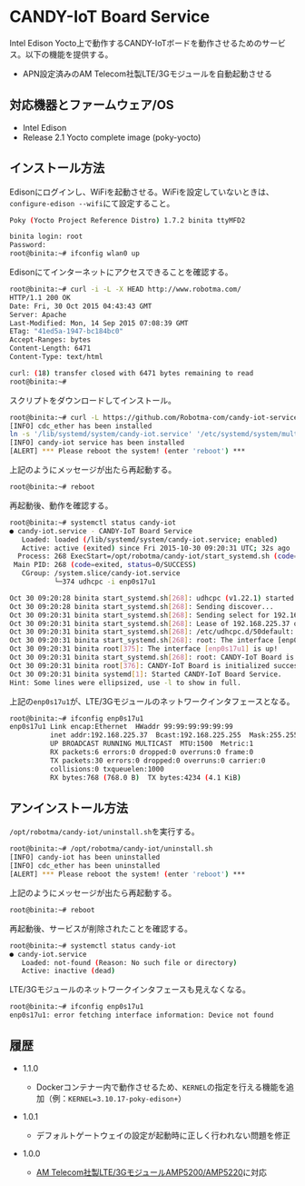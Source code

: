 CANDY-IoT Board Service
===

Intel Edison Yocto上で動作するCANDY-IoTボードを動作させるためのサービス。以下の機能を提供する。

- APN設定済みのAM Telecom社製LTE/3Gモジュールを自動起動させる

## 対応機器とファームウェア/OS
 - Intel Edison
 - Release 2.1 Yocto complete image (poky-yocto)

## インストール方法
Edisonにログインし、WiFiを起動させる。WiFiを設定していないときは、`configure-edison --wifi`にて設定すること。

```bash
Poky (Yocto Project Reference Distro) 1.7.2 binita ttyMFD2

binita login: root
Password: 
root@binita:~# ifconfig wlan0 up
```

Edisonにてインターネットにアクセスできることを確認する。
```bash
root@binita:~# curl -i -L -X HEAD http://www.robotma.com/
HTTP/1.1 200 OK
Date: Fri, 30 Oct 2015 04:43:43 GMT
Server: Apache
Last-Modified: Mon, 14 Sep 2015 07:08:39 GMT
ETag: "41ed5a-1947-bc184bc0"
Accept-Ranges: bytes
Content-Length: 6471
Content-Type: text/html

curl: (18) transfer closed with 6471 bytes remaining to read
root@binita:~# 
```

スクリプトをダウンロードしてインストール。
```bash
root@binita:~# curl -L https://github.com/Robotma-com/candy-iot-service/raw/master/install.sh | bash
[INFO] cdc_ether has been installed
ln -s '/lib/systemd/system/candy-iot.service' '/etc/systemd/system/multi-user.target.wants/candy-iot.service'
[INFO] candy-iot service has been installed
[ALERT] *** Please reboot the system! (enter 'reboot') ***
```

上記のようにメッセージが出たら再起動する。
```bash
root@binita:~# reboot
```

再起動後、動作を確認する。

```bash
root@binita:~# systemctl status candy-iot
● candy-iot.service - CANDY-IoT Board Service
   Loaded: loaded (/lib/systemd/system/candy-iot.service; enabled)
   Active: active (exited) since Fri 2015-10-30 09:20:31 UTC; 32s ago
  Process: 268 ExecStart=/opt/robotma/candy-iot/start_systemd.sh (code=exited, status=0/SUCCESS)
 Main PID: 268 (code=exited, status=0/SUCCESS)
   CGroup: /system.slice/candy-iot.service
           └─374 udhcpc -i enp0s17u1

Oct 30 09:20:28 binita start_systemd.sh[268]: udhcpc (v1.22.1) started
Oct 30 09:20:28 binita start_systemd.sh[268]: Sending discover...
Oct 30 09:20:31 binita start_systemd.sh[268]: Sending select for 192.168.225....
Oct 30 09:20:31 binita start_systemd.sh[268]: Lease of 192.168.225.37 obtain...0
Oct 30 09:20:31 binita start_systemd.sh[268]: /etc/udhcpc.d/50default: Addin...1
Oct 30 09:20:31 binita start_systemd.sh[268]: root: The interface [enp0s17u1...!
Oct 30 09:20:31 binita root[375]: The interface [enp0s17u1] is up!
Oct 30 09:20:31 binita start_systemd.sh[268]: root: CANDY-IoT Board is initi...!
Oct 30 09:20:31 binita root[376]: CANDY-IoT Board is initialized successfully!
Oct 30 09:20:31 binita systemd[1]: Started CANDY-IoT Board Service.
Hint: Some lines were ellipsized, use -l to show in full.
```

上記の`enp0s17u1`が、LTE/3Gモジュールのネットワークインタフェースとなる。

```bash
root@binita:~# ifconfig enp0s17u1
enp0s17u1 Link encap:Ethernet  HWaddr 99:99:99:99:99:99  
          inet addr:192.168.225.37  Bcast:192.168.225.255  Mask:255.255.255.0
          UP BROADCAST RUNNING MULTICAST  MTU:1500  Metric:1
          RX packets:6 errors:0 dropped:0 overruns:0 frame:0
          TX packets:30 errors:0 dropped:0 overruns:0 carrier:0
          collisions:0 txqueuelen:1000 
          RX bytes:768 (768.0 B)  TX bytes:4234 (4.1 KiB)
```

## アンインストール方法
`/opt/robotma/candy-iot/uninstall.sh`を実行する。

```bash
root@binita:~# /opt/robotma/candy-iot/uninstall.sh
[INFO] candy-iot has been uninstalled
[INFO] cdc_ether has been uninstalled
[ALERT] *** Please reboot the system! (enter 'reboot') ***
```

上記のようにメッセージが出たら再起動する。
```bash
root@binita:~# reboot
```

再起動後、サービスが削除されたことを確認する。

```bash
root@binita:~# systemctl status candy-iot 
● candy-iot.service
   Loaded: not-found (Reason: No such file or directory)
   Active: inactive (dead)
```

LTE/3Gモジュールのネットワークインタフェースも見えなくなる。

```bash
root@binita:~# ifconfig enp0s17u1
enp0s17u1: error fetching interface information: Device not found
```

## 履歴
* 1.1.0
  - Dockerコンテナー内で動作させるため、`KERNEL`の指定を行える機能を追加（例：`KERNEL=3.10.17-poky-edison+`）

* 1.0.1
  - デフォルトゲートウェイの設定が起動時に正しく行われない問題を修正

* 1.0.0
  - [AM Telecom社製LTE/3GモジュールAMP5200/AMP5220](http://www.amtel.co.jp/english/product/list?category=1020)に対応
